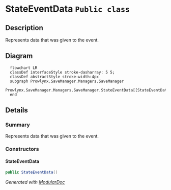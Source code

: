 # StateEventData `Public class`

## Description
Represents data that was given to the event.

## Diagram
```mermaid
  flowchart LR
  classDef interfaceStyle stroke-dasharray: 5 5;
  classDef abstractStyle stroke-width:4px
  subgraph Prowlynx.SaveManager.Managers.SaveManager
  Prowlynx.SaveManager.Managers.SaveManager.StateEventData[[StateEventData]]
  end
```

## Details
### Summary
Represents data that was given to the event.

### Constructors
#### StateEventData
```csharp
public StateEventData()
```

*Generated with* [*ModularDoc*](https://github.com/hailstorm75/ModularDoc)
